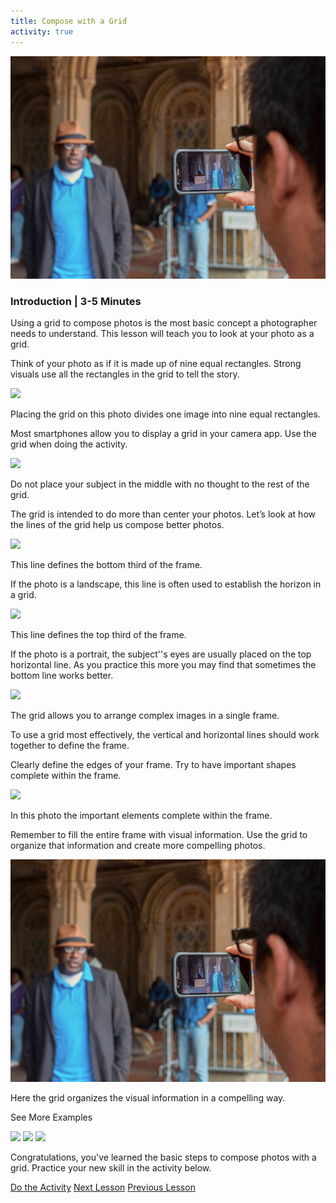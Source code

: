 ```yaml
---
title: Compose with a Grid
activity: true
---
```


![Compose with a Grid](images/1.jpg)

### Introduction | 3-5 Minutes

Using a grid to compose photos is the most basic concept a photographer needs to understand. This lesson will teach you to look at your photo as a grid.

Think of your photo as if it is made up of nine equal rectangles. Strong visuals use all the rectangles in the grid to tell the story.

![](images/2.jpg)

Placing the grid on this photo divides one image into nine equal rectangles.

Most smartphones allow you to display a grid in your camera app. Use the grid when doing the activity.

![](images/3.jpg)

Do not place your subject in the middle with no thought to the rest of the grid.

The grid is intended to do more than center your photos. Let’s look at how the lines of the grid help us compose better photos.

![](images/4.jpg)

This line defines the bottom third of the frame.

If the photo is a landscape, this line is often used to establish the horizon in a grid.

![](images/5.jpg)

This line defines the top third of the frame.

If the photo is a portrait, the subject''s eyes are usually placed on the top horizontal line. As you practice this more you may find that sometimes the bottom line works better.

![](images/6.jpg)

The grid allows you to arrange complex images in a single frame.

To use a grid most effectively, the vertical and horizontal lines should work together to define the frame.

Clearly define the edges of your frame. Try to have important shapes complete within the frame.

![](images/7.jpg)

In this photo the important elements complete within the frame.

Remember to fill the entire frame with visual information. Use the grid to organize that information and create more compelling photos.

![](images/1.jpg)

Here the grid organizes the visual information in a compelling way.

See More Examples

![](images/example_1.jpg)
![](images/example_2.jpg)
![](images/example_3.jpg)

Congratulations, you've learned the basic steps to compose photos with a grid. Practice your new skill in the activity below.

[Do the Activity](2_compose_with_a_grid_activity)
[Next Lesson](3_create_layers)
[Previous Lesson](1_know_your_mobile)
